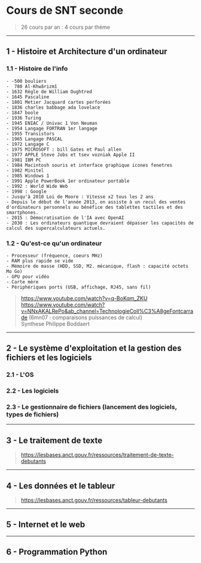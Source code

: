 # Cours de SNT seconde
> 26 cours par an : 4 cours par thème

---
## 1 - Histoire et Architecture d'un ordinateur
### 1.1 - Histoire de l'info 
    - -500 bouliers
	-  780 Al-Khwârizmî
	- 1632 Règle de William Oughtred
	- 1645 Pascaline
	- 1801 Metier Jacquard cartes perforées
	- 1836 charles babbage ada lovelace
	- 1847 boole
	- 1936 Turing
	- 1945 ENIAC / Univac 1 Von Neuman 
	- 1954 Langage FORTRAN 1er langage
	- 1955 Transistors
	- 1965 Langage PASCAL
	- 1972 Langage C
	- 1975 MICROSOFT : bill Gates et Paul allen
	- 1977 APPLE Steve Jobs et tsev vozniak Apple II
	- 1981 IBM PC
	- 1984 Macintosh souris et interface graphique icones fenetres 
    - 1982 Minitel 
	- 1985 Windows 1
	- 1991 Apple PowerBook 1er ordinateur portable
	- 1992 : World Wide Web
	- 1998 : Google
	- Jusqu'à 2010 Loi de Moore : Vitesse x2 tous les 2 ans
    - Depuis le début de l'année 2013, on assiste à un recul des ventes d'ordinateurs personnels au bénéfice des tablettes tactiles et des smartphones.
    - 2015 : Démocratisation de l'IA avec OpenAI
    - 2030 : Les ordinateurs quantique devraient dépasser les capacités de calcul des supercalculateurs actuels.

### 1.2 - Qu'est-ce qu'un ordinateur
    - Processeur (fréquence, coeurs MHz)
	- RAM plus rapide se vide
	- Mémoire de masse (HDD, SSD, M2. mécanique, flash : capacité octets Mo Go)
	- GPU pour vidéo
	- Carte mère
	- Périphériques ports (USB, affichage, RJ45, sans fil)


>  https://www.youtube.com/watch?v=q-BoKqm_ZKU  
>  https://www.youtube.com/watch?v=NNxAKALRePo&ab_channel=TechnologieColl%C3%A8geFontcarrade  (6mn07 : comparaisons puissances de calcul)  
>  Synthese Philippe Boddaert


---
## 2 - Le système d'exploitation et la gestion des fichiers et les logiciels
### 2.1 - L'OS
### 2.2 - Les logiciels
### 2.3 - Le gestionnaire de fichiers (lancement des logiciels, types de fichiers)

---
## 3 - Le traitement de texte
> https://lesbases.anct.gouv.fr/ressources/traitement-de-texte-debutants  

---
## 4 - Les données et le tableur
> https://lesbases.anct.gouv.fr/ressources/tableur-debutants

---
## 5 - Internet et le web

---
## 6 - Programmation Python




